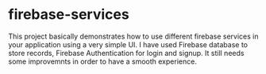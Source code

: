 # firebase-services

This project basically demonstrates how to use different firebase services in your application using a very simple UI.
I have used Firebase database to store records, Firebase Authentication for login and signup. It still needs some improvemnts in order to have a smooth experience.
